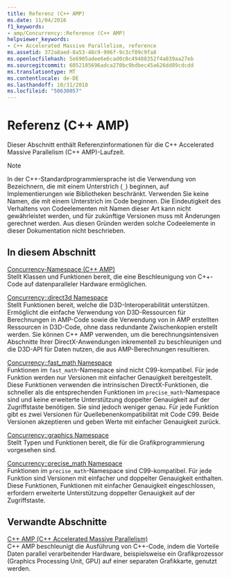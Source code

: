 ```yaml
---
title: Referenz (C++ AMP)
ms.date: 11/04/2016
f1_keywords:
- amp/Concurrency::Reference (C++ AMP)
helpviewer_keywords:
- C++ Accelerated Massive Parallelism, reference
ms.assetid: 372a8aed-8a53-48c9-996f-9c3cf09c9fa8
ms.openlocfilehash: 5e6905adee6e6cad0c0c49488352f4a039aa27eb
ms.sourcegitcommit: 6052185696adca270bc9bdbec45a626dd89cdcdd
ms.translationtype: MT
ms.contentlocale: de-DE
ms.lasthandoff: 10/31/2018
ms.locfileid: "50630057"
---
```

# <a name="reference-c-amp"></a>Referenz (C++ AMP)

Dieser Abschnitt enthält Referenzinformationen für die C++ Accelerated Massive Parallelism (C++ AMP)-Laufzeit.

> [!NOTE]
>  In der C++-Standardprogrammiersprache ist die Verwendung von Bezeichnern, die mit einem Unterstrich (`_`) beginnen, auf Implementierungen wie Bibliotheken beschränkt. Verwenden Sie keine Namen, die mit einem Unterstrich im Code beginnen. Die Eindeutigkeit des Verhaltens von Codeelementen mit Namen dieser Art kann nicht gewährleistet werden, und für zukünftige Versionen muss mit Änderungen gerechnet werden. Aus diesen Gründen werden solche Codeelemente in dieser Dokumentation nicht beschrieben.

## <a name="in-this-section"></a>In diesem Abschnitt

[Concurrency-Namespace (C++ AMP)](concurrency-namespace-cpp-amp.md)<br/>
Stellt Klassen und Funktionen bereit, die eine Beschleunigung von C++-Code auf datenparalleler Hardware ermöglichen.

[Concurrency::direct3d Namespace](concurrency-direct3d-namespace.md)<br/>
Stellt Funktionen bereit, welche die D3D-Interoperabilität unterstützen. Ermöglicht die einfache Verwendung von D3D-Ressourcen für Berechnungen in AMP-Code sowie die Verwendung von in AMP erstellten Ressourcen in D3D-Code, ohne dass redundante Zwischenkopien erstellt werden. Sie können C++ AMP verwenden, um die berechnungsintensiven Abschnitte Ihrer DirectX-Anwendungen inkrementell zu beschleunigen und die D3D-API für Daten nutzen, die aus AMP-Berechnungen resultieren.

[Concurrency::fast_math Namespace](concurrency-fast-math-namespace.md)<br/>
Funktionen im `fast_math`-Namespace sind nicht C99-kompatibel. Für jede Funktion werden nur Versionen mit einfacher Genauigkeit bereitgestellt. Diese Funktionen verwenden die intrinsischen DirectX-Funktionen, die schneller als die entsprechenden Funktionen im `precise_math`-Namespace sind und keine erweiterte Unterstützung doppelter Genauigkeit auf der Zugriffstaste benötigen. Sie sind jedoch weniger genau. Für jede Funktion gibt es zwei Versionen für Quellebenenkompatibilität mit Code C99. Beide Versionen akzeptieren und geben Werte mit einfacher Genauigkeit zurück.

[Concurrency::graphics Namespace](concurrency-graphics-namespace.md)<br/>
Stellt Typen und Funktionen bereit, die für die Grafikprogrammierung vorgesehen sind.

[Concurrency::precise_math Namespace](concurrency-precise-math-namespace.md)<br/>
Funktionen im `precise_math`-Namespace sind C99-kompatibel. Für jede Funktion sind Versionen mit einfacher und doppelter Genauigkeit enthalten. Diese Funktionen, Funktionen mit einfacher Genauigkeit eingeschlossen, erfordern erweiterte Unterstützung doppelter Genauigkeit auf der Zugriffstaste.

## <a name="related-sections"></a>Verwandte Abschnitte

[C++ AMP (C++ Accelerated Massive Parallelism)](../../../parallel/amp/cpp-amp-cpp-accelerated-massive-parallelism.md)<br/>
C++ AMP beschleunigt die Ausführung von C++-Code, indem die Vorteile Daten parallel verarbeitender Hardware, beispielsweise ein Grafikprozessor (Graphics Processing Unit, GPU) auf einer separaten Grafikkarte, genutzt werden.

